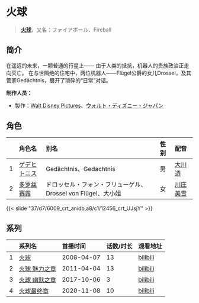 # 火球


> <u>**[火球](https://bgm.tv/subject/3515)**</u>，又名：ファイアボール、Fireball

## 简介

在遥远的未来，一颗普通的行星上——
由于人类的抵抗，机器人的贵族政治正走向灭亡。
在与世隔绝的住宅中，两位机器人——Flügel公爵的女儿Drossel，及其管家Gedächtnis，展开了琐碎的“日常”对话。

**制作人员：**
- 製作：[Walt Disney Pictures](https://bgm.tv/person/6816)、[ウォルト・ディズニー・ジャパン](https://bgm.tv/person/50996)

## 角色

|     |   角色名   |   别名  | 性别 |  配音  |
|:--- |:------  |:----      |:---  |:--   |
| 1 | [ゲデヒトニス](https://bgm.tv/character/6009) | Gedächtnis、Gedachtnis | 男 | [大川透](https://bgm.tv/person/4131) |
| 2 | [多罗丝赛露](https://bgm.tv/character/12456) | ドロッセル・フォン・フリューゲル、Drossel von Flügel、大小姐 | 女 | [川庄美雪](https://bgm.tv/person/5077) |

{{< slide "37/d7/6009_crt_anidb,a8/c1/12456_crt_UJsjY" >}}

## 系列

|     |   系列名   |   首播时间  | 话数/时长  | 观看地址 |
|:---  |:------    |:----      |:---       |:---  |
| 1 |[火球](https://bgm.tv/subject/3515)| 2008-04-07 | 13 | [bilibili](https://www.bilibili.com/bangumi/play/ss3232)  |
| 2 |[火球 魅力之章](https://bgm.tv/subject/14996)| 2011-04-04 | 13 | [bilibili](https://www.bilibili.com/bangumi/play/ss2885)  |
| 3 |[火球 幽默之章](https://bgm.tv/subject/223134)| 2017-10-06 | 3 | [bilibili](https://www.bilibili.com/bangumi/play/ss20603)  |
| 4 |[火球最终章](https://bgm.tv/subject/316612)| 2020-11-08 | 10 | [bilibili](https://www.bilibili.com/video/BV1d44y1479t/)  |



